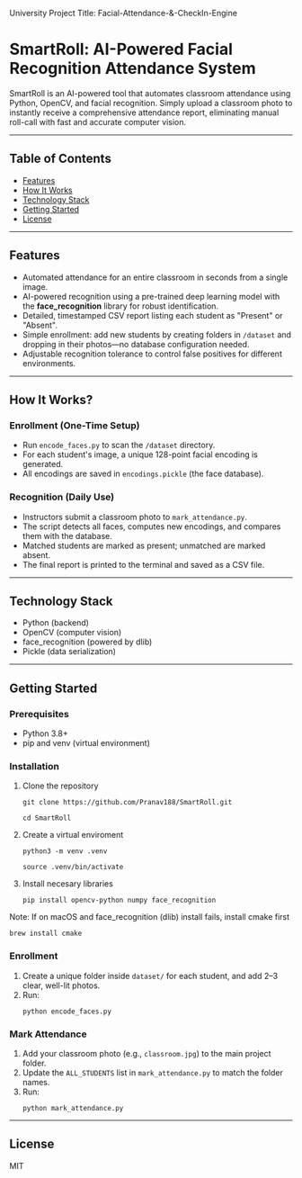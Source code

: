 University Project Title: Facial-Attendance-&-CheckIn-Engine

# SmartRoll: AI-Powered Facial Recognition Attendance System

SmartRoll is an AI-powered tool that automates classroom attendance using Python, OpenCV, and facial recognition. Simply upload a classroom photo to instantly receive a comprehensive attendance report, eliminating manual roll-call with fast and accurate computer vision.

---

## Table of Contents

- [Features](#features)
- [How It Works](#how-it-works)
- [Technology Stack](#technology-stack)
- [Getting Started](#getting-started)
- [License](#license)

---

## Features

- Automated attendance for an entire classroom in seconds from a single image.
- AI-powered recognition using a pre-trained deep learning model with the **face_recognition** library for robust identification.
- Detailed, timestamped CSV report listing each student as "Present" or "Absent".
- Simple enrollment: add new students by creating folders in `/dataset` and dropping in their photos—no database configuration needed.
- Adjustable recognition tolerance to control false positives for different environments.

---

## How It Works?

### Enrollment (One-Time Setup)
- Run `encode_faces.py` to scan the `/dataset` directory.
- For each student's image, a unique 128-point facial encoding is generated.
- All encodings are saved in `encodings.pickle` (the face database).

### Recognition (Daily Use)
- Instructors submit a classroom photo to `mark_attendance.py`.
- The script detects all faces, computes new encodings, and compares them with the database.
- Matched students are marked as present; unmatched are marked absent.
- The final report is printed to the terminal and saved as a CSV file.

---

## Technology Stack

- Python (backend)
- OpenCV (computer vision)
- face_recognition (powered by dlib)
- Pickle (data serialization)

---

## Getting Started

### Prerequisites

- Python 3.8+
- pip and venv (virtual environment)

### Installation

1. Clone the repository
   
   `git clone https://github.com/Pranav188/SmartRoll.git`
   
   `cd SmartRoll`

2. Create a virtual enviroment
   
   `python3 -m venv .venv`
   
   `source .venv/bin/activate`


4. Install necesary libraries
   
   `pip install opencv-python numpy face_recognition`

Note: If on macOS and face_recognition (dlib) install fails, install cmake first

`brew install cmake`


### Enrollment

1. Create a unique folder inside `dataset/` for each student, and add 2–3 clear, well-lit photos.
2. Run:
    ```
    python encode_faces.py
    ```

### Mark Attendance

1. Add your classroom photo (e.g., `classroom.jpg`) to the main project folder.
2. Update the `ALL_STUDENTS` list in `mark_attendance.py` to match the folder names.
3. Run:
    ```
    python mark_attendance.py
    ```

---

## License

MIT

